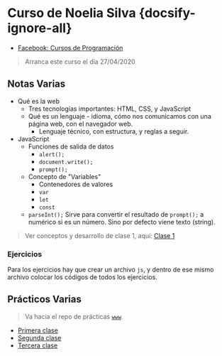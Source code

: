# Curso de Noelia Silva  {docsify-ignore-all}

* [Facebook: Cursos de Programación](https://www.facebook.com/ProfeNoeliaSilva/)

>Arranca este curso el día 27/04/2020

## Notas Varias

* Qué es la web
  * Tres tecnologías importantes: HTML, CSS, y JavaScript
  * Qué es un lenguaje - idioma, cómo nos comunicamos con una página web, con el navegador web.
    * Lenguaje técnico, con estructura, y reglas a seguir.
* JavaScript
  * Funciones de salida de datos
    * `alert();`
    * `document.write();`
    * `prompt();`
  * Concepto de "Variables"
    * Contenedores de valores
    * `var`
    * `let`
    * `const`
  * `parseInt();` Sirve para convertir el resultado de `prompt();` a numérico si es un número. Sino por defecto viene texto (string).

>Ver conceptos y desarrollo de clase 1, aquí: [Clase 1](/curso/ns/clase1.md)

### Ejercicios

Para los ejercicios hay que crear un archivo `js`, y dentro de ese mismo archivo colocar los códigos de todos los ejercicios.

## Prácticos Varias

>Va hacia el repo de prácticas [`www`](https://sidval.github.io/www/).

* [Primera clase](https://sidval.github.io/www/curso/ns/primeraClaseJS.html)
* [Segunda clase](https://sidval.github.io/www/curso/ns/segundaClaseJS.html)
* [Tercera clase](https://sidval.github.io/www/curso/ns/terceraClaseJS.html)
